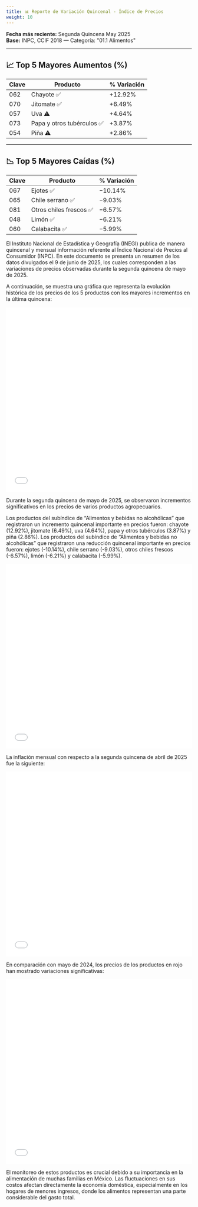 ```yaml
---
title: 📊 Reporte de Variación Quincenal - Índice de Precios
weight: 10
---
```


**Fecha más reciente:** Segunda Quincena May 2025  
**Base:** INPC, CCIF 2018 — Categoría: "01.1 Alimentos"

---

## 📈 Top 5 Mayores Aumentos (%)

| Clave | Producto                     | % Variación |
|-------|------------------------------|-------------|
| 062   | Chayote ✅                    | +12.92%     |
| 070   | Jitomate ✅                   | +6.49%      |
| 057   | Uva ⚠️                        | +4.64%      |
| 073   | Papa y otros tubérculos ✅    | +3.87%      |
| 054   | Piña ⚠️                       | +2.86%      |

---

## 📉 Top 5 Mayores Caídas (%)

| Clave | Producto                  | % Variación |
|-------|---------------------------|-------------|
| 067   | Ejotes ✅                 | −10.14%     |
| 065   | Chile serrano ✅          | −9.03%      |
| 081   | Otros chiles frescos ✅   | −6.57%      |
| 048   | Limón ✅                  | −6.21%      |
| 060   | Calabacita ✅             | −5.99%      |

El Instituto Nacional de Estadística y Geografía (INEGI) publica de manera quincenal y mensual información referente al Índice Nacional de Precios al Consumidor (INPC). En este documento se presenta un resumen de los datos divulgados el 9 de junio de 2025, los cuales corresponden a las variaciones de precios observadas durante la segunda quincena de mayo de 2025.

A continuación, se muestra una gráfica que representa la evolución histórica de los precios de los 5 productos con los mayores incrementos en la última quincena:

<iframe src="/top5_aumentos_quincenales.html" width="100%" height="500" style="border:none;"></iframe>

Durante la segunda quincena de mayo de 2025, se observaron incrementos significativos en los precios de varios productos agropecuarios.

Los productos del subíndice de “Alimentos y bebidas no alcohólicas” que registraron un incremento quincenal importante en precios fueron: chayote (12.92%), jitomate (6.49%), uva (4.64%), papa y otros tubérculos (3.87%) y piña (2.86%). Los productos del subíndice de “Alimentos y bebidas no alcohólicas” que registraron una reducción quincenal importante en precios fueron: ejotes (-10.14%), chile serrano (-9.03%), otros chiles frescos (-6.57%), limón (-6.21%) y calabacita (-5.99%). 

<iframe src="/mayo_25_quincenal.html" width="100%" height="500" style="border:none;"></iframe>

La inflación mensual con respecto a la segunda quincena de abril de 2025 fue la siguiente:

<iframe src="/mayo_25_mensual.html" width="100%" height="500" style="border:none;"></iframe>

En comparación con mayo de 2024, los precios de los productos en rojo han mostrado variaciones significativas:

<iframe src="/mayo_25_anual.html" width="100%" height="500" style="border:none;"></iframe>

El monitoreo de estos productos es crucial debido a su importancia en la alimentación de muchas familias en México. Las fluctuaciones en sus costos afectan directamente la economía doméstica, especialmente en los hogares de menores ingresos, donde los alimentos representan una parte considerable del gasto total.

